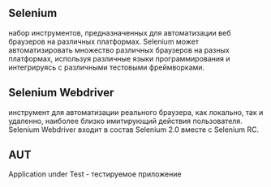 ## Selenium

набор инструментов, предназначенных для автоматизации веб браузеров на различных платформах. Selenium может автоматизировать множество различных браузеров на разных платформах, используя различные языки программирования и интегрируясь с различными тестовыми фреймворками.

## Selenium Webdriver

инструмент для автоматизации реального браузера, как локально, так и удаленно, наиболее близко имитирующий действия пользователя. Selenium Webdriver входит в состав Selenium 2.0 вместе с Selenium RC.

## AUT

Application under Test - тестируемое приложение